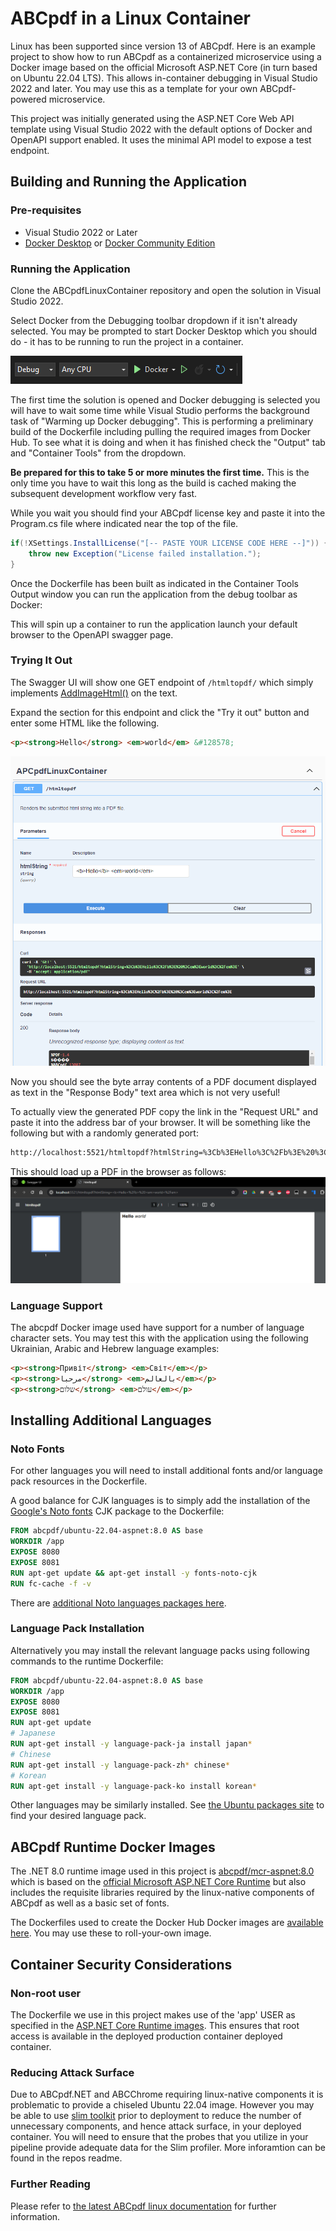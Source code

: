 # ABCpdf in a Linux Container

Linux has been supported since version 13 of ABCpdf. Here is an example project to show how to run ABCpdf as a containerized microservice using a Docker image based on the official Microsoft ASP.NET Core (in turn based on Ubuntu 22.04 LTS). This allows in-container debugging in Visual Studio 2022 and later. You may use this as a template for your own ABCpdf-powered microservice.

This project was initially generated using the ASP.NET Core Web API template using Visual Studio 2022 with the default options of Docker and OpenAPI support enabled. It uses the minimal API model to expose a test endpoint.

## Building and Running the Application

### Pre-requisites

* Visual Studio 2022 or Later
* [Docker Desktop](https://www.docker.com/) or [Docker Community Edition](https://docs.docker.com/engine/install/)

### Running the Application

Clone the ABCpdfLinuxContainer repository and open the solution in Visual Studio 2022.

Select Docker from the Debugging toolbar dropdown if it isn't already selected. You may be prompted to start Docker Desktop which you should do - it has to be running to run the project in a container.

!["Docker Debug Toolbar"](.img/docker-debug-toolbar.png)

The first time the solution is opened and Docker debugging is selected you will have to wait some time while Visual Studio performs the background task of "Warming up Docker debugging". This is performing a preliminary build of the Dockerfile including pulling the required images from Docker Hub. To see what it is doing and when it has finished check the "Output" tab and "Container Tools" from the dropdown.

**Be prepared for this to take 5 or more minutes the first time.** This is the only time you have to wait this long as the build is cached making the subsequent development workflow very fast.

While you wait you should find your ABCpdf license key and paste it into the Program.cs file where indicated near the top of the file.

```C#
if(!XSettings.InstallLicense("[-- PASTE YOUR LICENSE CODE HERE --]")) {
    throw new Exception("License failed installation.");
}
```

Once the Dockerfile has been built as indicated in the Container Tools Output window you can run the application from the debug toolbar as Docker:

This will spin up a container to run the application launch your default browser to the OpenAPI swagger page.

### Trying It Out

The Swagger UI will show one GET endpoint of `/htmltopdf/` which simply implements [AddImageHtml()](https://www.websupergoo.com/helppdfnet/default.htm?page=source%2f5-abcpdf%2fdoc%2f1-methods%2faddimagehtml.htm) on the text.

Expand the section for this endpoint and click the "Try it out" button and enter some HTML like the following.

```html
<p><strong>Hello</strong> <em>world</em> &#128578;
```

!["Swagger Interface"](.img/SwaggerInterface.png)

Now you should see the byte array contents of a PDF document displayed as text in the "Response Body" text area which is not very useful!

To actually view the generated PDF copy the link in the "Request URL" and paste it into the address bar of your browser. It will be something like the following but with a randomly generated port:

```bash
http://localhost:5521/htmltopdf?htmlString=%3Cb%3EHello%3C%2Fb%3E%20%3Cem%3Eworld%3C%2Fem%3E
```
This should load up a PDF in the browser as follows:
!["PDF Test OUtput"](.img/PDFoutput.png)

### Language Support

The abcpdf Docker image used have support for a number of language character sets. You may test this with the application using the following Ukrainian, Arabic and Hebrew language examples:

```html
<p><strong>Привіт</strong> <em>Світ</em></p>
<p><strong>مرحبا</strong> <em>بالعالم</em></p>
<p><strong>שלום</strong> <em>עולם</em></p>
```

## Installing Additional Languages

### Noto Fonts

For other languages you will need to install additional fonts and/or language pack resources in the Dockerfile.

A good balance for CJK languages is to simply add the installation of the [Google's Noto fonts](https://fonts.google.com/noto) CJK package to the Dockerfile:

```Dockerfile
FROM abcpdf/ubuntu-22.04-aspnet:8.0 AS base
WORKDIR /app
EXPOSE 8080
EXPOSE 8081
RUN apt-get update && apt-get install -y fonts-noto-cjk
RUN fc-cache -f -v
```

There are [additional Noto languages packages here](https://packages.debian.org/sid/fonts-noto).

### Language Pack Installation

Alternatively you may install the relevant language packs using following commands to the runtime Dockerfile:

```Dockerfile
FROM abcpdf/ubuntu-22.04-aspnet:8.0 AS base
WORKDIR /app
EXPOSE 8080
EXPOSE 8081
RUN apt-get update
# Japanese
RUN apt-get install -y language-pack-ja install japan*
# Chinese
RUN apt-get install -y language-pack-zh* chinese*
# Korean
RUN apt-get install -y language-pack-ko install korean*
```

Other languages may be similarly installed. See [the Ubuntu packages site](https://packages.ubuntu.com/search?keywords=language-pack) to find your desired language pack.

## ABCpdf Runtime Docker Images

The .NET 8.0 runtime image used in this project is [abcpdf/mcr-aspnet:8.0](https://hub.docker.com/repository/docker/abcpdf/mcr-aspnet/general) which is based on the [official Microsoft ASP.NET Core Runtime](https://hub.docker.com/_/microsoft-dotnet-aspnet/) but also includes the requisite libraries required by the linux-native components of ABCpdf as well as a basic set of fonts.

The Dockerfiles used to create the Docker Hub Docker images are [available here](https://hub.docker.com/repositories/abcpdf). You may use these to roll-your-own image.

## Container Security Considerations

### Non-root user

The Dockerfile we use in this project makes use of the 'app' USER as specified in the [ASP.NET Core Runtime images](https://hub.docker.com/_/microsoft-dotnet-aspnet/). This ensures that root access is available in the deployed production container deployed container.

### Reducing Attack Surface

Due to ABCpdf.NET and ABCChrome requiring linux-native components it is problematic to provide a chiseled Ubuntu 22.04 image. However you may be able to use [slim toolkit](https://github.com/slimtoolkit/slim) prior to deployment to reduce the number of unnecessary components, and hence attack surface, in your deployed container. You will need to ensure that the probes that you utilize in your pipeline provide adequate data for the Slim profiler. More inforamtion can be found in the repos readme.

### Further Reading

Please refer to [the latest ABCpdf linux documentation](https://www.websupergoo.com/helppdfnet/default.htm?page=source%2f2-getting_started%2f6-platforms.htm) for further information.